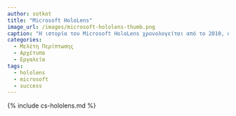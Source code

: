 ```yaml
---
author: sotkot
title: "Microsoft HoloLens"
image_url: /images/microsoft-hololens-thumb.png
caption: "Η ιστορία του Microsoft HoloLens χρονολογείται από το 2010, όταν η Microsoft πειραματιζόταν στην τεχνολογία για την κατασκευή μιας οθόνης που τοποθετείται στο κεφάλι με δυνατότητα εμφάνισης ολογραφικών εικόνων με παράλληλη παρακολούθηση των χειρονομιών του χεριού."
categories:
  - Μελέτη Περίπτωσης
  - Αρχέτυπα
  - Εργαλεία
tags:
  - hololens
  - microsoft
  - success
---
```


{% include cs-hololens.md %}

